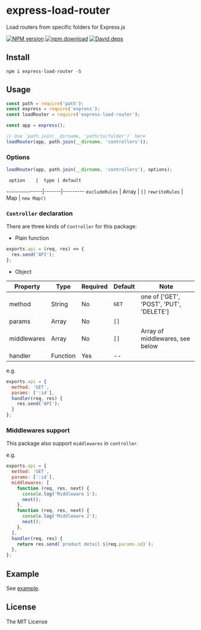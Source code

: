 # express-load-router

Load routers from specific folders for Express.js

[![NPM version][npm-image]][npm-url]
[![npm download][download-image]][download-url]
[![David deps][david-image]][david-url]

[npm-image]: https://img.shields.io/npm/v/express-load-router.svg
[npm-url]: https://npmjs.com/package/express-load-router
[download-image]: https://img.shields.io/npm/dm/express-load-router.svg
[download-url]: https://npmjs.com/package/express-load-router
[david-image]: https://img.shields.io/david/SFantasy/express-load-router.svg
[david-url]: https://david-dm.org/SFantasy/express-load-router

## Install

```
npm i express-load-router -S
```

## Usage

```js
const path = require('path');
const express = require('express');
const loadRouter = require('express-load-router');

const app = express();

// Use `path.join(__dirname, 'path/to/folder')` here
loadRouter(app, path.join(__dirname, 'controllers'));
```

### Options

```js
loadRouter(app, path.join(__dirname, 'controllers'), options);
```

     option    |  type | default 
---------------|-------|---------
`excludeRules` | Array | `[]`
`rewriteRules` | Map   | `new Map()`

### `Controller` declaration

There are three kinds of `Controller` for this package:

- Plain function

```js
exports.api = (req, res) => {
  res.send('API');
};
```

- Object

Property |  Type  | Required | Default | Note
---------|--------|----------|---------|-------
method   | String |    No    |  `GET`  | one of ['GET', 'POST', 'PUT', 'DELETE']
params   | Array  |    No    |  `[]`   |
middlewares | Array | No     |  `[]`   | Array of middlewares, see below
handler  | Function | Yes    |   --    | 

e.g.

```js
exports.api = {
  method: 'GET',
  params: [':id'],
  handler(req, res) {
    res.send('API');
  }
};
```

### Middlewares support 

This package also support `middlewares` in `controller`.

e.g.

```js
exports.api = {
  method: 'GET',
  params: [':id'],
  middlewares: [
    function (req, res, next) {
      console.log('Middleware 1');
      next();
    },
    function (req, res, next) {
      console.log('Middleware 2');
      next();
    },
  ],
  handler(req, res) {
    return res.send(`product detail ${req.params.id}`);
  },
};
```

## Example

See [example](example/).

## License

The MIT License

